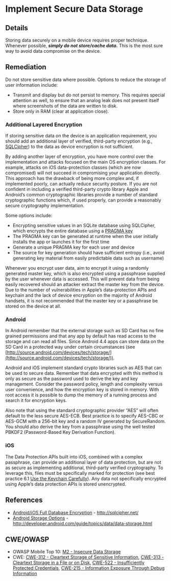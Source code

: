 # Implement Secure Data Storage

## Details 

Storing data securely on a mobile device requires proper technique. Whenever possible, ***simply do not store/cache data.*** This is the most sure way to avoid data compromise on the device.

## Remediation

Do not store sensitive data where possible. Options to reduce the storage of user information include:

* Transmit and display but do not persist to memory. This requires special attention as well, to ensure that an analog leak does not present itself where screenshots of the data are written to disk.
* Store only in RAM (clear at application close).

### Additional Layered Encryption
If storing sensitive data on the device is an application requirement, you should add an additional layer of verified, third-party encryption (e.g., [SQLCipher](https://www.zetetic.net/sqlcipher/)) to the data as device encryption is not sufficient.

By adding another layer of encryption, you have more control over the implementation and attacks focused on the main OS encryption classes. For example, attacks on iOS data-protection classes (which are now compromised) will not succeed in compromising your application directly. This approach has the drawback of being more complex and, if implemented poorly, can actually reduce security posture. If you are not confident in including a verified third-party crypto library Apple and Android’s common cryptographic libraries provide a number of standard cryptographic functions which, if used properly, can provide a reasonably secure cryptography implementation.

Some options include:

 * Encrypting sensitive values in an SQLite database using SQLCipher, which encrypts the entire database using a [PRAGMA key](https://www.zetetic.net/sqlcipher/sqlcipher-api/#key)
 * The PRAGMA key can be generated at runtime when the user initially installs the app or launches it for the first time
 * Generate a unique PRAGMA key for each user and device
 * The source for key generation should have sufficient entropy (i.e., avoid generating key material from easily predictable data such as username)

Whenever you encrypt user data, aim to encrypt it using a randomly generated master key, which is also encrypted using a passphrase supplied by the user whenever data is accessed. This will prevent data from being easily recovered should an attacker extract the master key from the device. Due to the number of vulnerabilities in Apple’s data-protection APIs and keychain and the lack of device encryption on the majority of Android handsets, it is not recommended that the master key or a passphrase be stored on the device at all.

### Android
In Android remember that the external storage such as SD Card has no fine grained permissions and that any app by default has read access to the storage and can read all files. Since Android 4.4 apps can store data on the SD Card in a protected way under certain circumstances (see [http://source.android.com/devices/tech/storage/](http://source.android.com/devices/tech/storage/)).

Android and iOS implement standard crypto libraries such as AES that can be used to secure data. Remember that data encrypted with this method is only as secure as the password used to derive the key and key management. Consider the password policy, length and complexity versus user convenience, and how the encryption key is stored in memory. With root access it is possible to dump the memory of a running process and search it for encryption keys.

Also note that using the standard cryptographic provider “AES” will often default to the less secure AES-ECB. Best practice is to specify AES-CBC or AES-GCM with a 256-bit key and a random IV generated by SecureRandom. You should also derive the key from a passphrase using the well tested PBKDF2 (Password-Based Key Derivation Function).

### iOS

The Data Protection APIs built into iOS, combined with a complex passphrase, can provide an additional layer of data protection, but are not as secure as implementing additional, third-party verified cryptography. To leverage this, files must be specifically marked for protection (see best practice 6.1 [Use the Keychain Carefully](/iOS/use-the-keychain-carefully)). Any data not specifically encrypted using Apple’s data protection APIs is stored unencrypted.

## References

 * [Android/iOS Full Database Encryption](http://sqlcipher.net/) - http://sqlcipher.net/
 * [Android Storage Options](http://developer.android.com/guide/topics/data/data-storage.html) - http://developer.android.com/guide/topics/data/data-storage.html

## CWE/OWASP 

 * OWASP Mobile Top 10: [M2 - Insecure Data Storage](https://www.owasp.org/index.php/Mobile_Top_10_2014-M2)
 * CWE: [CWE-312 - Cleartext Storage of Sensitive Information](http://cwe.mitre.org/data/definitions/312.html), [CWE-313 - Cleartext Storage in a File or on Disk](http://cwe.mitre.org/data/definitions/313.html), [CWE-522 - Insufficiently Protected Credentials](http://cwe.mitre.org/data/definitions/522.html), [CWE-215 - Information Exposure Through Debug Information](http://cwe.mitre.org/data/definitions/215.html)
